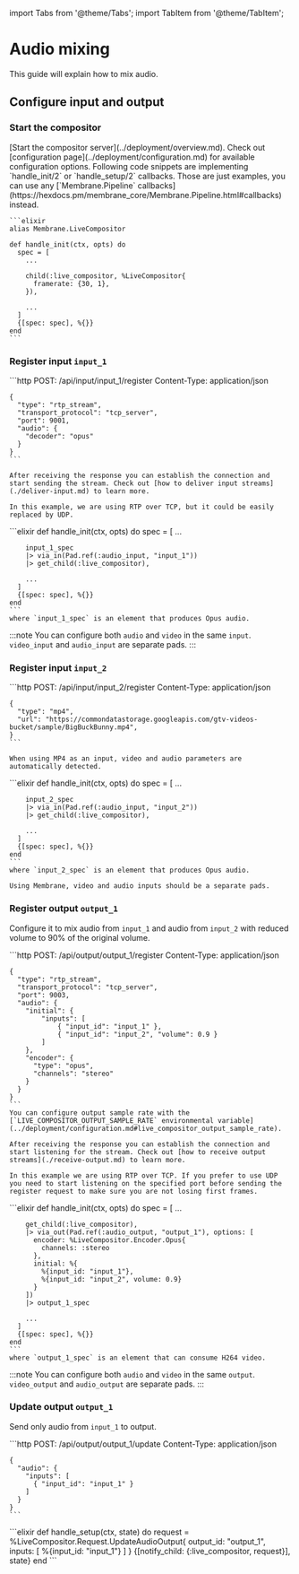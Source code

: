 import Tabs from '@theme/Tabs';
import TabItem from '@theme/TabItem';

# Audio mixing

This guide will explain how to mix audio.

## Configure input and output

### Start the compositor

<Tabs queryString="lang">
  <TabItem value="http" label="HTTP">
    [Start the compositor server](../deployment/overview.md). Check out [configuration page](../deployment/configuration.md) for available configuration options.
  </TabItem>
  <TabItem value="membrane" label="Membrane Framework">
    Following code snippets are implementing `handle_init/2` or `handle_setup/2` callbacks. Those
    are just examples, you can use any [`Membrane.Pipeline` callbacks](https://hexdocs.pm/membrane_core/Membrane.Pipeline.html#callbacks)
    instead.

    ```elixir
    alias Membrane.LiveCompositor

    def handle_init(ctx, opts) do
      spec = [
        ...

        child(:live_compositor, %LiveCompositor{
          framerate: {30, 1},
        }),

        ...
      ]
      {[spec: spec], %{}}
    end
    ```
  </TabItem>
</Tabs>

### Register input `input_1`

<Tabs queryString="lang">
  <TabItem value="http" label="HTTP">
    ```http
    POST: /api/input/input_1/register
    Content-Type: application/json

    {
      "type": "rtp_stream",
      "transport_protocol": "tcp_server",
      "port": 9001,
      "audio": {
        "decoder": "opus"
      }
    }
    ```

    After receiving the response you can establish the connection and start sending the stream. Check out [how to deliver input streams](./deliver-input.md) to learn more.

    In this example, we are using RTP over TCP, but it could be easily replaced by UDP.
  </TabItem>
  <TabItem value="membrane" label="Membrane Framework">
    ```elixir
    def handle_init(ctx, opts) do
      spec = [
        ...

        input_1_spec
        |> via_in(Pad.ref(:audio_input, "input_1"))
        |> get_child(:live_compositor),

        ...
      ]
      {[spec: spec], %{}}
    end
    ```
    where `input_1_spec` is an element that produces Opus audio.
  </TabItem>
</Tabs>

:::note
<Tabs queryString="lang">
  <TabItem value="http" label="HTTP">
    You can configure both `audio` and `video` in the same `input`.
  </TabItem>
    <TabItem value="membrane" label="Membrane Framework">
    `video_input` and `audio_input` are separate pads.
  </TabItem>
</Tabs>
:::

### Register input `input_2`

<Tabs queryString="lang">
  <TabItem value="http" label="HTTP">
    ```http
    POST: /api/input/input_2/register
    Content-Type: application/json

    {
      "type": "mp4",
      "url": "https://commondatastorage.googleapis.com/gtv-videos-bucket/sample/BigBuckBunny.mp4", 
    }
    ```

    When using MP4 as an input, video and audio parameters are automatically detected.
  </TabItem>
  <TabItem value="membrane" label="Membrane Framework">
    ```elixir
    def handle_init(ctx, opts) do
      spec = [
        ...

        input_2_spec
        |> via_in(Pad.ref(:audio_input, "input_2"))
        |> get_child(:live_compositor),

        ...
      ]
      {[spec: spec], %{}}
    end
    ```
    where `input_2_spec` is an element that produces Opus audio.

    Using Membrane, video and audio inputs should be a separate pads.
  </TabItem>
</Tabs>

### Register output `output_1`

Configure it to mix audio from `input_1` and audio from `input_2` with reduced volume to 90% of the original volume. 

<Tabs queryString="lang">
  <TabItem value="http" label="HTTP">
    ```http
    POST: /api/output/output_1/register
    Content-Type: application/json

    {
      "type": "rtp_stream",
      "transport_protocol": "tcp_server",
      "port": 9003,
      "audio": {
        "initial": {
            "inputs": [
                { "input_id": "input_1" },
                { "input_id": "input_2", "volume": 0.9 }
            ]
        },
        "encoder": {
          "type": "opus",
          "channels": "stereo"
        }
      }
    }
    ```
    You can configure output sample rate with the [`LIVE_COMPOSITOR_OUTPUT_SAMPLE_RATE` environmental variable](../deployment/configuration.md#live_compositor_output_sample_rate).

    After receiving the response you can establish the connection and start listening for the stream. Check out [how to receive output streams](./receive-output.md) to learn more.

    In this example we are using RTP over TCP. If you prefer to use UDP you need to start listening on the specified port before sending the register request to make sure you are not losing first frames.
  </TabItem>
  <TabItem value="membrane" label="Membrane Framework">
    ```elixir
    def handle_init(ctx, opts) do
      spec = [
        ...

        get_child(:live_compositor),
        |> via_out(Pad.ref(:audio_output, "output_1"), options: [
          encoder: %LiveCompositor.Encoder.Opus{
            channels: :stereo
          },
          initial: %{
            %{input_id: "input_1"},
            %{input_id: "input_2", volume: 0.9}
          }
        ])
        |> output_1_spec

        ...
      ]
      {[spec: spec], %{}}
    end
    ```
    where `output_1_spec` is an element that can consume H264 video.
  </TabItem>
</Tabs>

:::note
<Tabs queryString="lang">
  <TabItem value="http" label="HTTP">
    You can configure both `audio` and `video` in the same `output`.
  </TabItem>
    <TabItem value="membrane" label="Membrane Framework">
    `video_output` and `audio_output` are separate pads.
  </TabItem>
</Tabs>
:::

### Update output `output_1`

Send only audio from `input_1` to output.

<Tabs queryString="lang">
  <TabItem value="http" label="HTTP">
    ```http
    POST: /api/output/output_1/update
    Content-Type: application/json

    {
      "audio": {
        "inputs": [
          { "input_id": "input_1" }
        ]
      }
    }
    ```
  </TabItem>
  <TabItem value="membrane" label="Membrane Framework">
    ```elixir
    def handle_setup(ctx, state) do
      request = %LiveCompositor.Request.UpdateAudioOutput{
        output_id: "output_1",
        inputs: [
          %{input_id: "input_1"}
        ]
      }
      {[notify_child: {:live_compositor, request}], state}
    end
    ```
  </TabItem>
</Tabs>
